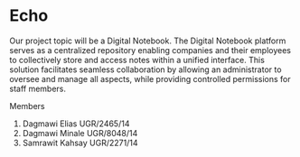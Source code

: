 # Echo

Our project topic will be  a Digital Notebook.
The Digital Notebook platform serves as a centralized repository enabling companies and their employees to collectively store and access notes within a unified interface. This solution facilitates seamless collaboration by allowing an administrator to oversee and manage all aspects, while providing controlled permissions for staff members.

Members
1. Dagmawi Elias UGR/2465/14
2. Dagmawi Minale UGR/8048/14
3. Samrawit Kahsay UGR/2271/14

